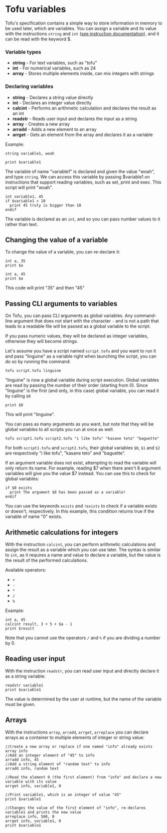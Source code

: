 # Tofu variables

Tofu's specification contains a simple way to store information in memory to be used later, which are variables. You can assign a variable and its value with the instructions `string` and `int` ([see instruction documentation](instructions.md)), and it can be read with the keyword $.

### Variable types

* **string** - For text variables, such as "tofu"
* **int** - For numerical variables, such as 24
* **array** - Stores multiple elements inside, can mix integers with strings

### Declaring variables
* **string** - Declares a string value directly
* **int** - Declares an integer value directly
* **calcint** - Performs an arithmetic calculation and declares the result as an int
* **readstr** - Reads user input and declares the input as a string
* **array** - Creates a new array
* **arradd** - Adds a new element to an array
* **arrget** - Gets an element from the array and declares it as a variable

Example:

```
string variable1, woah

print $variable1
```

The variable of name "variable1" is declared and given the value "woah", and type `string`. We can access this variable by passing $variable1 on instructions that support reading variables, such as set, print and exec. This script will print "woah".

```
int variable1, 45
if $variable1 > 10
  print 45 truly is bigger than 10
endif
```

The variable is declared as an `int`, and so you can pass number values to it rather than text.

## Changing the value of a variable

To change the value of a variable, you can re-declare it:

```
int a, 35
print $a

int a, 45
print $a
```

This code will print "35" and then "45"

## Passing CLI arguments to variables

On Tofu, you can pass CLI arguments as global variables. Any command-line argument that does not start with the character `-` and is not a path that leads to a readable file will be passed as a global variable to the script.

If you pass numeric values, they will be declared as integer variables, otherwise they will become strings.

Let's assume you have a script named `script.tofu` and you want to run it and pass "linguine" as a variable right when launching the script, you can do so by running the command:

```
tofu script.tofu linguine
```
"linguine" is now a global variable during script execution. Global variables are read by passing the number of their order (starting from 0). Since "linguine" is the first (and only, in this case) global variable, you can read it by calling `$0`

```
print $0
```

This will print "linguine".

You can pass as many arguments as you want, but note that they will be global variables to all scripts you run at once as well.

```
tofu script1.tofu script2.tofu "i like tofu" "kasane teto" "baguette"
```

For both `script1.tofu` and `script2.tofu`, their global variables `$0`, `$1` and `$2` are respectively "i like tofu", "kasane teto" and "baguette".

If an argument variable does not exist, attempting to read the variable will only return its name. For example, reading $7 when there aren't 8 argument variables will give you the value $7 instead. You can use this to check for global variables:

```
if $0 exists
  print The argument $0 has been passed as a variable!
endif
```

You can use the keywords `exists` and `!exists` to check if a variable exists or doesn't, respectively. In this example, this condition returns true if the variable of name "0" exists.


## Arithmetic calculations for integers

With the instruction `calcint`, you can perform arithmetic calculations and assign the result as a variable which you can use later. The syntax is similar to `int`, as it requires a name and value to declare a variable, but the value is the result of the performed calculations.

Available operators:
* `+`
* `-`
* `*`
* `/`
* `%`

Example:

```
int a, 45
calcint result, 3 + 5 + $a - 1
print $result
```

Note that you cannot use the operators `/` and `%` if you are dividing a number by 0.


## Reading user input

With the instruction `readstr`, you can read user input and directly declare it as a string variable:

```
readstr variable1
print $variable1
```

The value is determined by the user at runtime, but the name of the variable must be given.

## Arrays

With the instructions `array`, `arradd`, `arrget`, `arreplace` you can declare arrays as a container to multiple elements of integer or string value:

```
//Create a new array or replace if one named "info" already exists
array info
//Add an integer element of "45" to info
arradd info, 45
//Add a string element of "random text" to info
arradd info, random text

//Read the element 0 (the first element) from "info" and declare a new variable with its value
arrget info, variable1, 0

//Print variable1, which is an integer of value "45"
print $variable1

//Changes the value of the first element of "info", re-declares variable1 and prints the new value
arreplace info, 500, 0
arrget info, variable1, 0
print $variable1
```
